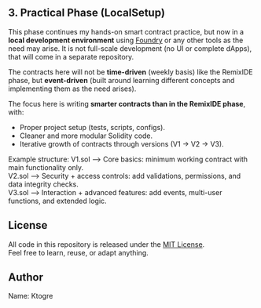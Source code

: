 ## 3. Practical Phase (LocalSetup)

This phase continues my hands-on smart contract practice, but now in a **local development environment** using [Foundry](https://book.getfoundry.sh/) or any other tools as the need may arise. 
It is not full-scale development (no UI or complete dApps), that will come in a separate repository.  


The contracts here will not be **time-driven** (weekly basis) like the RemixIDE phase, but **event-driven** (built around learning different concepts and implementing them as the need arises).


The focus here is writing **smarter contracts than in the RemixIDE phase**, with:
- Proper project setup (tests, scripts, configs).  
- Cleaner and more modular Solidity code.  
- Iterative growth of contracts through versions (V1 → V2 → V3).


Example structure:
V1.sol --> Core basics: minimum working contract with main functionality only.  
V2.sol --> Security + access controls: add validations, permissions, and data integrity checks.  
V3.sol --> Interaction + advanced features: add events, multi-user functions, and extended logic.

## License  
All code in this repository is released under the [MIT License](./LICENSE).    
Feel free to learn, reuse, or adapt anything.


## Author  
Name: Ktogre